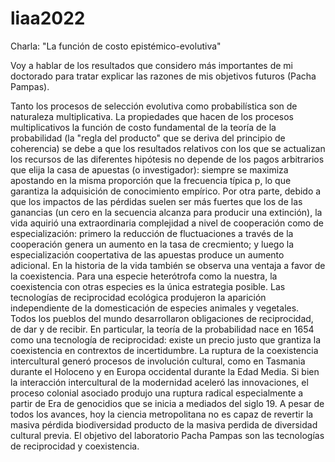# liaa2022
Charla: "La función de costo epistémico-evolutiva"

Voy a hablar de los resultados que considero más importantes de mi doctorado para tratar explicar las razones de mis objetivos futuros (Pacha Pampas).

Tanto los procesos de selección evolutiva como probabilística son de naturaleza multiplicativa.
La propiedades que hacen de los procesos multiplicativos la función de costo fundamental de la teoría de la probabilidad (la "regla del producto" que se deriva del principio de coherencia) se debe a que los resultados relativos con los que se actualizan los recursos de las diferentes hipótesis no depende de los pagos arbitrarios que elija la casa de apuestas (o investigador): siempre se maximiza apostando en la misma proporción que la frecuencia típica p, lo que garantiza la adquisición de conocimiento empírico.
Por otra parte, debido a que los impactos de las pérdidas suelen ser más fuertes que los de las ganancias (un cero en la secuencia alcanza para producir una extinción), la vida aquirió una extraordinaria complejidad a nivel de cooperación como de especialización: primero la reducción de fluctuaciones a través de la cooperación genera un aumento en la tasa de crecmiento; y luego la especialización coopertativa de las apuestas produce un aumento adicional.
En la historia de la vida también se observa una ventaja a favor de la coexistencia. Para una especie heterótrofa como la nuestra, la coexistencia con otras especies es la única estrategia posible. Las tecnologías de reciprocidad ecológica produjeron la aparición independiente de la domesticación de especies animales y vegetales. Todos los pueblos del mundo desarrollaron obligaciones de reciprocidad, de dar y de recibir. En particular, la teoría de la probabilidad nace en 1654 como una tecnología de reciprocidad: existe un precio justo que grantiza la coexistencia en contrextos de incertidumbre.
La ruptura de la coexistencia intercultural generó procesos de involución cultural, como en Tasmania durante el Holoceno y en Europa occidental durante la Edad Media. Si bien la interacción intercultural de la modernidad aceleró las innovaciones, el proceso colonial asociado produjo una ruptura radical especialmente a partir de Era de genocidios que se inicia a mediados del siglo 19. A pesar de todos los avances, hoy la ciencia metropolitana no es capaz de revertir la masiva pérdida biodiversidad producto de la masiva perdida de diversidad cultural previa.
El objetivo del laboratorio Pacha Pampas son las tecnologías de reciprocidad y coexistencia.



